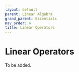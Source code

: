 ```yaml
---
layout: default
parent: Linear Algebra
grand_parent: Essentials
nav_order: 4
title: Linear Operators
---
```


# Linear Operators

To be added.